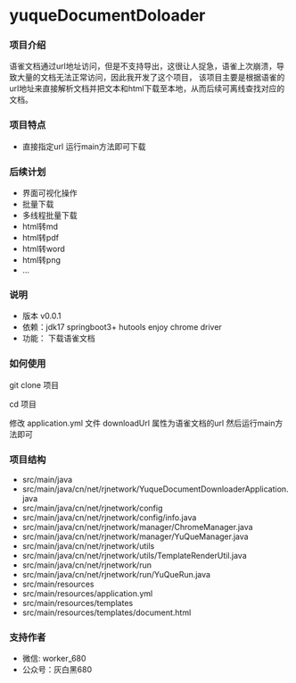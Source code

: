 # yuqueDocumentDoloader
### 项目介绍
语雀文档通过url地址访问，但是不支持导出，这很让人捉急，语雀上次崩溃，导致大量的文档无法正常访问，因此我开发了这个项目，
该项目主要是根据语雀的url地址来直接解析文档并把文本和html下载至本地，从而后续可离线查找对应的文档。
### 项目特点
 - 直接指定url 运行main方法即可下载

### 后续计划
- 界面可视化操作
- 批量下载
- 多线程批量下载
- html转md
- html转pdf
- html转word
- html转png
- ...
### 说明
- 版本 v0.0.1
- 依赖：jdk17 springboot3+ hutools enjoy chrome driver
- 功能： 下载语雀文档
### 如何使用
git clone 项目

cd 项目

修改 application.yml 文件
downloadUrl 属性为语雀文档的url
然后运行main方法即可
### 项目结构
- src/main/java
- src/main/java/cn/net/rjnetwork/YuqueDocumentDownloaderApplication.java
- src/main/java/cn/net/rjnetwork/config
- src/main/java/cn/net/rjnetwork/config/info.java
- src/main/java/cn/net/rjnetwork/manager/ChromeManager.java
- src/main/java/cn/net/rjnetwork/manager/YuQueManager.java
- src/main/java/cn/net/rjnetwork/utils
- src/main/java/cn/net/rjnetwork/utils/TemplateRenderUtil.java
- src/main/java/cn/net/rjnetwork/run
- src/main/java/cn/net/rjnetwork/run/YuQueRun.java
- src/main/resources
- src/main/resources/application.yml
- src/main/resources/templates
- src/main/resources/templates/document.html

### 支持作者
- 微信: worker_680
- 公众号：灰白黑680



